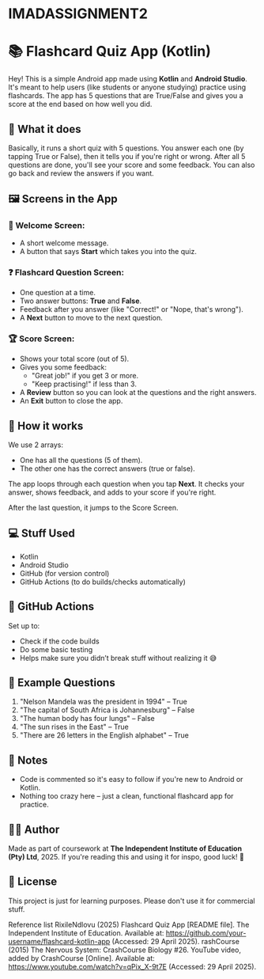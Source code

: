 # IMADASSIGNMENT2
# 📚 Flashcard Quiz App (Kotlin)

Hey! This is a simple Android app made using **Kotlin** and **Android Studio**. It's meant to help users (like students or anyone studying) practice using flashcards. The app has 5 questions that are True/False and gives you a score at the end based on how well you did.

## 🚀 What it does

Basically, it runs a short quiz with 5 questions. You answer each one (by tapping True or False), then it tells you if you're right or wrong. After all 5 questions are done, you'll see your score and some feedback. You can also go back and review the answers if you want.

## 🖼️ Screens in the App

### 🏁 Welcome Screen:
- A short welcome message.
- A button that says **Start** which takes you into the quiz.

### ❓ Flashcard Question Screen:
- One question at a time.
- Two answer buttons: **True** and **False**.
- Feedback after you answer (like "Correct!" or "Nope, that's wrong").
- A **Next** button to move to the next question.

### 🏆 Score Screen:
- Shows your total score (out of 5).
- Gives you some feedback:
  - "Great job!" if you get 3 or more.
  - "Keep practising!" if less than 3.
- A **Review** button so you can look at the questions and the right answers.
- An **Exit** button to close the app.

## 🔧 How it works

We use 2 arrays:
- One has all the questions (5 of them).
- The other one has the correct answers (true or false).

The app loops through each question when you tap **Next**. It checks your answer, shows feedback, and adds to your score if you're right.

After the last question, it jumps to the Score Screen.

## 💻 Stuff Used

- Kotlin  
- Android Studio  
- GitHub (for version control)  
- GitHub Actions (to do builds/checks automatically)

## 🧪 GitHub Actions

Set up to:
- Check if the code builds
- Do some basic testing
- Helps make sure you didn’t break stuff without realizing it 😅

## 📝 Example Questions

1. "Nelson Mandela was the president in 1994" – True  
2. "The capital of South Africa is Johannesburg" – False  
3. "The human body has four lungs" – False  
4. "The sun rises in the East" – True  
5. "There are 26 letters in the English alphabet" – True

## 🧠 Notes

- Code is commented so it's easy to follow if you're new to Android or Kotlin.
- Nothing too crazy here – just a clean, functional flashcard app for practice.

## 🧍‍♂️ Author

Made as part of coursework at **The Independent Institute of Education (Pty) Ltd**, 2025. If you're reading this and using it for inspo, good luck! 🚀

## 📜 License

This project is just for learning purposes. Please don't use it for commercial stuff.

Reference list
RixileNdlovu (2025) Flashcard Quiz App [README file]. The Independent Institute of Education. Available at: https://github.com/your-username/flashcard-kotlin-app (Accessed: 29 April 2025).
rashCourse (2015) The Nervous System: CrashCourse Biology #26. YouTube video, added by CrashCourse [Online]. Available at: https://www.youtube.com/watch?v=qPix_X-9t7E (Accessed: 29 April 2025).




 
